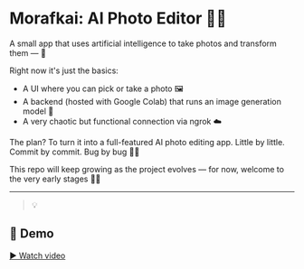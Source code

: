 # Morafkai: AI Photo Editor 📸✨

A small app that uses artificial intelligence to take photos and transform them — 🤖

Right now it's just the basics:
- A UI where you can pick or take a photo 🖼️
- A backend (hosted with Google Colab) that runs an image generation model 🧠
- A very chaotic but functional connection via ngrok ☁️

The plan? To turn it into a full-featured AI photo editing app. Little by little. Commit by commit. Bug by bug 🐞💥

This repo will keep growing as the project evolves — for now, welcome to the very early stages 👷‍♂️

---

> 💡
## 🎥 Demo
 
[▶️ Watch video](https://drive.google.com/file/d/14MvwNtNsiFVacBYShY0EvrqhFNjyRapL/view?usp=sharing)


